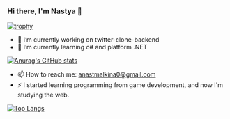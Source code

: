 ### Hi there, I'm Nastya 👋

[![trophy](https://github-profile-trophy.vercel.app/?username=namknf&theme=onedark)](https://github.com/ryo-ma/github-profile-trophy)
- 🔭 I’m currently working on twitter-clone-backend
- 🌱 I’m currently learning c# and platform .NET

[![Anurag's GitHub stats](https://github-readme-stats.vercel.app/api?username=namknf)](https://github.com/anuraghazra/github-readme-stats)

- 📫 How to reach me: anastmalkina0@gmail.com
- ⚡ I started learning programming from game development, and now I'm studying the web.

[![Top Langs](https://github-readme-stats.vercel.app/api/top-langs/?username=namknf)](https://github.com/anuraghazra/github-readme-stats)
